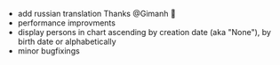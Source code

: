 * add russian translation
Thanks @Gimanh 🚀
* performance improvments
* display persons in chart ascending by creation date (aka "None"), by birth date or alphabetically
* minor bugfixings